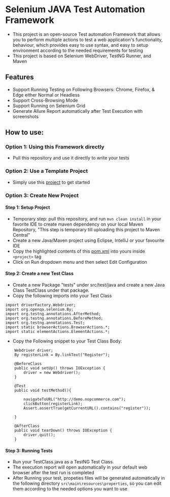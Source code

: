 # Selenium JAVA Test Automation Framework
- This project is an open-source Test automation Framework that allows you to perform multiple actions to test a web application's functionality, behaviour, 
which provides easy to use syntax, and easy to setup environment according to the needed requirements for testing
- This project is based on Selenium WebDriver, TestNG Runner, and Maven


## Features
- Support Running Testing on Following Browsers: Chrome, Firefox, & Edge either Normal or Headless
- Support Cross-Browsing Mode
- Support Running on Selenium Grid
- Generate Allure Report automatically after Test Execution with screenshots

## How to use:
### Option 1: Using this Framework directly
- Pull this repository and use it directly to write your tests

### Option 2: Use a Template Project
- Simply use this [project](https://github.com/mohammedtaher95/testJARProject) to get started

### Option 3: Create New Project
#### Step 1: Setup Project
- Temporary step: pull this repository, and run `mvn clean install` in your favorite IDE to create maven dependency 
  on your local Maven Repository, "This step is temporary till uploading this project to Maven Central"
- Create a new Java/Maven project using Eclipse, IntelliJ or your favourite IDE
- Copy the highlighted contents of this [pom.xml](https://github.com/mohammedtaher95/testJARProject/blob/0d10e995b21505cc18e3f65bddf9ba35ef8f035b/pom.xml#L15-L120) into yours inside `<project>` tag
- Click on Run dropdown menu and then select Edit Configuration


#### Step 2: Create a new Test Class
- Create a new Package "tests" under src/test/java and create a new Java Class TestClass under that package.
- Copy the following imports into your Test Class
```
import driverFactory.Webdriver;
import org.openqa.selenium.By;
import org.testng.annotations.AfterMethod;
import org.testng.annotations.BeforeMethod;
import org.testng.annotations.Test;
import static browserActions.BrowserActions.*;
import static elementActions.ElementActions.*;
```
- Copy the Following snippet to your Test Class Body:
```
    Webdriver driver;
    By registerLink = By.linkText("Register");

    @BeforeClass
    public void setUp() throws IOException {
        driver = new Webdriver();
    }

    @Test
    public void testMethod(){

        navigateToURL("http://demo.nopcommerce.com");
        clickButton(registerLink);
        Assert.assertTrue(getCurrentURL().contains("register"));

    }

    @AfterClass
    public void tearDown() throws IOException {
        driver.quit();
    }
```
  
#### Step 3: Running Tests
- Run your TestClass.java as a TestNG Test Class.
- The execution report will open automatically in your default web browser after the test run is completed
- After Running your test, propeties files will be generated automatically in the following directory
  `src\main\resources\properties`, so you can edit them according to the needed options you want to use
